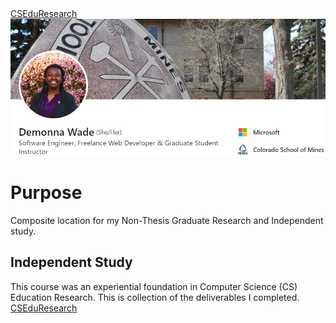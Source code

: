 <nav>
  <a href="https://monawade0507.github.io/Non-Thesis-Graudate-Portfolio-/CSEduResearch">CSEduResearch</a> 
</nav>
<bar>
  

</bar>
<img src="images/LinkedIn Snapshot.png" alt="hi" class="inline"/>

# Purpose
Composite location for my Non-Thesis Graduate Research and Independent study.


## Independent Study
This course was an experiential foundation in Computer Science (CS) Education Research. This is collection of the deliverables I completed. [CSEduResearch](https://monawade0507.github.io/Non-Thesis-Graudate-Portfolio-/CSEduResearch)
